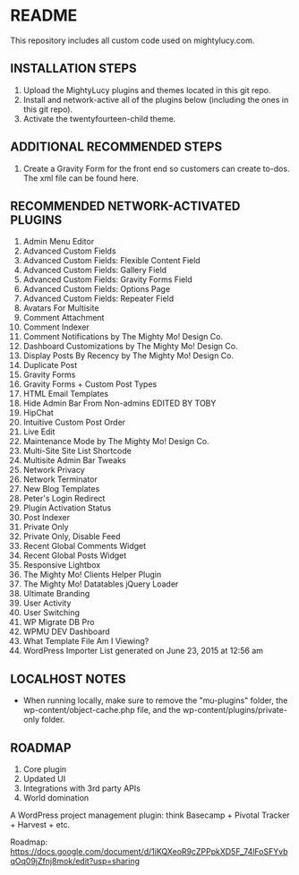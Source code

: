 # README #
This repository includes all custom code used on mightylucy.com.

## INSTALLATION STEPS ##
1. Upload the MightyLucy plugins and themes located in this git repo.
2. Install and network-active all of the plugins below (including the ones in this git repo).
3. Activate the twentyfourteen-child theme.

## ADDITIONAL RECOMMENDED STEPS ##
1. Create a Gravity Form for the front end so customers can create to-dos.  The xml file can be found here.

## RECOMMENDED NETWORK-ACTIVATED PLUGINS ##
1.	Admin Menu Editor
2.	Advanced Custom Fields
3.	Advanced Custom Fields: Flexible Content Field
4.	Advanced Custom Fields: Gallery Field
5.	Advanced Custom Fields: Gravity Forms Field
6.	Advanced Custom Fields: Options Page
7.	Advanced Custom Fields: Repeater Field
8.	Avatars For Multisite
9.	Comment Attachment
10.	Comment Indexer
11.	Comment Notifications by The Mighty Mo! Design Co.
12.	Dashboard Customizations by The Mighty Mo! Design Co.
13.	Display Posts By Recency by The Mighty Mo! Design Co.
14.	Duplicate Post
15.	Gravity Forms
16.	Gravity Forms + Custom Post Types
17.	HTML Email Templates
18.	Hide Admin Bar From Non-admins EDITED BY TOBY
19.	HipChat
20.	Intuitive Custom Post Order
21.	Live Edit
22.	Maintenance Mode by The Mighty Mo! Design Co.
23.	Multi-Site Site List Shortcode
24.	Multisite Admin Bar Tweaks
25.	Network Privacy
26.	Network Terminator
27.	New Blog Templates
28.	Peter's Login Redirect
29.	Plugin Activation Status
30.	Post Indexer
31.	Private Only
32.	Private Only, Disable Feed
33.	Recent Global Comments Widget
34.	Recent Global Posts Widget
35.	Responsive Lightbox
36.	The Mighty Mo! Clients Helper Plugin
37.	The Mighty Mo! Datatables jQuery Loader
38.	Ultimate Branding
39.	User Activity
40.	User Switching
41.	WP Migrate DB Pro
42.	WPMU DEV Dashboard
43.	What Template File Am I Viewing?
44.	WordPress Importer
List generated on June 23, 2015 at 12:56 am	

## LOCALHOST NOTES ##
* When running locally, make sure to remove the "mu-plugins" folder, the wp-content/object-cache.php file, and the wp-content/plugins/private-only folder.

## ROADMAP ##
1. Core plugin
2. Updated UI
3. Integrations with 3rd party APIs
4. World domination


A WordPress project management plugin: think Basecamp + Pivotal Tracker + Harvest + etc.


Roadmap: https://docs.google.com/document/d/1iKQXeoR9cZPPpkXD5F_74lFoSFYvbqOq09jZfnj8mok/edit?usp=sharing
